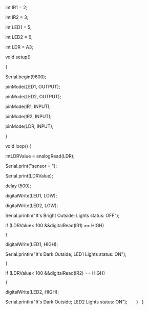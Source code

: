 int IR1 = 2;
 
int IR2 = 3;
 
int LED1 = 5;
 
int LED2 = 6;
 
int LDR = A3;
 
 
void setup()
 
{
 
Serial.begin(9600);
 
pinMode(LED1, OUTPUT);
 
pinMode(LED2, OUTPUT);
 
pinMode(IR1, INPUT);
 
pinMode(IR2, INPUT);
 
pinMode(LDR, INPUT);
 
}
 
void loop() {
 
intLDRValue = analogRead(LDR);
 
Serial.print("sensor = ");
 
Serial.print(LDRValue);
 
delay (500);
 
digitalWrite(LED1, LOW);
 
digitalWrite(LED2, LOW);
 
Serial.println("It's Bright Outside; Lights status: OFF");
 
 
if (LDRValue< 100 &&digitalRead(IR1) == HIGH)
 
    {
 
digitalWrite(LED1, HIGH);
 
Serial.println("It's Dark Outside; LED1 Lights status: ON");
 
    }
 
if (LDRValue< 100 &&digitalRead(IR2) == HIGH)
 
    {
 
digitalWrite(LED2, HIGH);
 
Serial.println("It's Dark Outside; LED2 Lights status: ON");
 
    }
 
}
